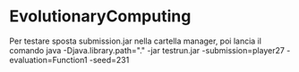 EvolutionaryComputing
=====================
Per testare sposta submission.jar nella cartella manager, poi lancia il comando 
java -Djava.library.path="." -jar testrun.jar -submission=player27 -evaluation=Function1 -seed=231

